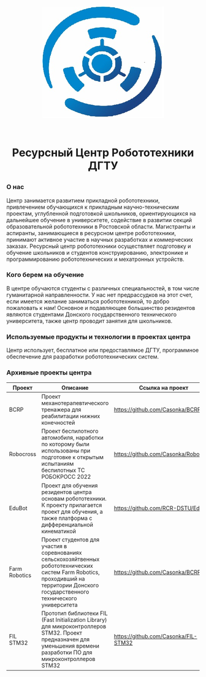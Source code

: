 <br/>
   <p align="center">
      <img src=".images/RCR_mini.jpg">
   </p>
<br/>
<h1><p align="center">Ресурсный Центр Робототехники ДГТУ</p></h1>
<h3><p align="left">О нас</p></h3>
  Центр занимается развитием прикладной робототехники, привлечением обучающихся к прикладным научно-техническим проектам, углубленной подготовкой школьников, ориентирующихся на дальнейшее обучение в университете, содействие в развитии секций образовательной робототехники в Ростовской области. Магистранты и аспиранты, занимающиеся в ресурсном центре робототехники, принимают активное участие в научных разработках и коммерческих заказах. Ресурсный центр робототехники осуществляет подготовку и обучение школьников и студентов конструированию, электронике и программированию робототехнических и мехатронных устройств.
  <h3><p align="left">Кого берем на обучение</p></h3>
В центре обучаются студенты с различных специальностей, в том числе гуманитарной направленности. У нас нет предрассудков на этот счет, если имеется желание заниматься робототехникой, то добро пожаловать к нам! Основное и подавляющее большинство резидентов являются студентами Донского государственного технического университета, также центр проводит занятия для школьников.
  <h3><p align="left">Используемые продукты и технологии в проектах центра</p></h3>
Центр использует, бесплатное или предоставлямое ДГТУ, программное обеспечение для разработки робототехнических систем.
  <h3><p align="left">Архивные проекты центра</p></h3>

| Проект | Описание | Ссылка на проект |
| ------ | ------ | ------ |
| BCRP | Проект механотерапевтического тренажера для реабилитации нижних конечностей | https://github.com/Casonka/BCRP |
| Robocross | Проект беспилотного автомобиля, наработки по которому были использованы при подготовке к открытым испытаниям беспилотных ТС РОБОКРОСС 2022 | https://github.com/Casonka/Robocross |
| EduBot | Проект для обучения резидентов центра основам робототехники. К проекту прилагается проект для обучения, а также платформа с дифференциальной кинематикой | https://github.com/RCR-DSTU/EduBot |
| Farm Robotics | Проект студентов для участия в соревнованиях сельскохозяйтвенных робототехнических систем Farm Robotics, проходивший на территории Донского государственного технического университета | https://github.com/Casonka/BCRP |
| FIL STM32 | Прототип библиотеки FIL (Fast Initialization Library) для микроконтроллеров STM32. Проект предназначен для уменьшения времени разработки ПО для микроконтроллеров STM32 | https://github.com/Casonka/FIL-STM32 |

  

